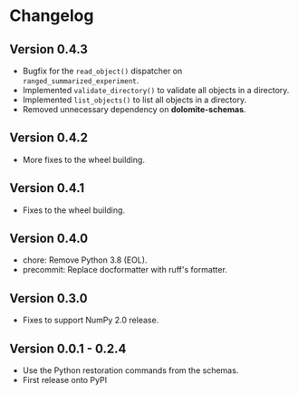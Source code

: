 # Changelog

## Version 0.4.3

- Bugfix for the `read_object()` dispatcher on `ranged_summarized_experiment`.
- Implemented `validate_directory()` to validate all objects in a directory.
- Implemented `list_objects()` to list all objects in a directory.
- Removed unnecessary dependency on **dolomite-schemas**. 

## Version 0.4.2

- More fixes to the wheel building.

## Version 0.4.1

- Fixes to the wheel building.

## Version 0.4.0

- chore: Remove Python 3.8 (EOL).
- precommit: Replace docformatter with ruff's formatter.

## Version 0.3.0

- Fixes to support NumPy 2.0 release.

## Version 0.0.1 - 0.2.4

- Use the Python restoration commands from the schemas.
- First release onto PyPI
